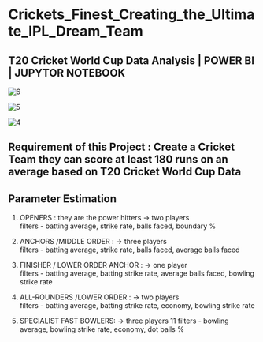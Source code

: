 # Crickets_Finest_Creating_the_Ultimate_IPL_Dream_Team
## T20 Cricket World Cup Data Analysis | POWER BI | JUPYTOR NOTEBOOK 

![6](https://github.com/TABEYWICKRAMA/Crickets_Finest_Creating_the_Ultimate_IPL_Dream_Team/assets/110693737/7a7d8f55-580f-4330-8096-fa5f071c5bbd)

![5](https://github.com/TABEYWICKRAMA/Crickets_Finest_Creating_the_Ultimate_IPL_Dream_Team/assets/110693737/649f9ddf-bd88-47e2-bdaf-d879cc7b6dd2)

![4](https://github.com/TABEYWICKRAMA/Crickets_Finest_Creating_the_Ultimate_IPL_Dream_Team/assets/110693737/aea91a1f-e97a-472d-b999-2a3474c44fcc)

## Requirement of this Project : Create a Cricket Team they can score at least 180 runs on an average based on T20 Cricket World Cup Data

## Parameter Estimation
01. OPENERS : they are the power hitters -> two players   
filters - batting average, strike rate, balls faced, boundary %
		
02. ANCHORS /MIDDLE ORDER : -> three players             
filters - batting average, strike rate, balls faced, average balls faced

03. FINISHER / LOWER ORDER ANCHOR : -> one player        
filters - batting average, batting strike rate, average balls faced, bowling strike rate

04. ALL-ROUNDERS /LOWER ORDER : -> two players           
filters - batting average, batting strike rate, economy, bowling strike rate

05. SPECIALIST FAST BOWLERS: -> three players 11
filters - bowling average, bowling strike rate, economy, dot balls %
